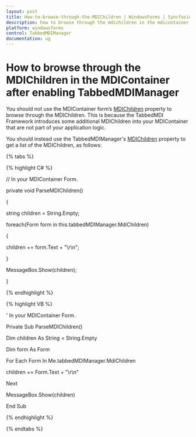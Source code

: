 ```yaml
---
layout: post
title: How-to-browse-through-the-MDIChildren | WindowsForms | Syncfusion®
description: how to browse through the mdichildren in the mdicontainer after enabling tabbedmdimanager
platform: windowsforms
control: TabbedMDIManager
documentation: ug
---
```


# How to browse through the MDIChildren in the MDIContainer after enabling TabbedMDIManager

You should not use the MDIContainer form’s [MDIChildren](https://help.syncfusion.com/cr/windowsforms/Syncfusion.Windows.Forms.Tools.TabbedMDIManager.html#Syncfusion_Windows_Forms_Tools_TabbedMDIManager_MdiChildren) property to browse through the MDIChildren. This is because the TabbedMDI Framework introduces some additional MDIChildren into your MDIContainer that are not part of your application logic.

You should instead use the TabbedMDIManager's [MDIChildren](https://help.syncfusion.com/cr/windowsforms/Syncfusion.Windows.Forms.Tools.TabbedMDIManager.html#Syncfusion_Windows_Forms_Tools_TabbedMDIManager_MdiChildren) property to get a list of the MDIChildren, as follows:

{% tabs %}

{% highlight C# %}



// In your MDIContainer Form.

private void ParseMDIChildren()

{

string children = String.Empty;

foreach(Form form in this.tabbedMDIManager.MdiChildren)

{

children += form.Text + "\r\n";

}

MessageBox.Show(children); 

}

{% endhighlight %}

{% highlight VB %}

' In your MDIContainer Form.

Private Sub ParseMDIChildren()

Dim children As String = String.Empty

Dim form As Form

For Each Form In Me.tabbedMDIManager.MdiChildren

children += Form.Text + "\r\n"

Next

MessageBox.Show(children)

End Sub

{% endhighlight %}

{% endtabs %}
